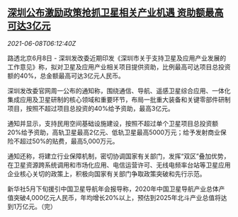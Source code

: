 <!--1623133862000-->
[深圳公布激励政策抢抓卫星相关产业机遇 资助额最高可达3亿元](https://cn.reuters.com/article/shenzhen-satellite-policy0608-tues-idCNKCS2DK0GI)
------

<div><i>2021-06-08T06:12:40Z</i></div><p>路透北京6月8日 - 深圳发改委近期印发《深圳市关于支持卫星及应用产业发展的工作意见》称，拟对卫星及应用产业相关项目提供资助，比例最高可达项目总投资额的40%，总金额最高可达3亿元人民币。</p><p>深圳发改委官网周一公布的通知称，围绕通信、导航、遥感卫星综合应用、一体化集成应用及卫星研制的核心领域和重要环节，布局一批重大装备和关键零部件研制项目，按照不超过项目总投资的40%给予资助，最高3亿元。</p><p>通知并显示，支持民用空间基础设施建设，按照不超过单个卫星项目总投资额20%给予资助，高轨卫星最高2亿元、低轨卫星最高5000万元；给予发射商业保险不超过50%的贴费，最高5,000万元。</p><p>通知还称，将建立行业保障机制，密切协调国家有关部门，发挥“双区”叠加优势，在卫星资源跨系统调用和市场化应用、电信运营许可、无线电频率台站等卫星应用企业核心关切的政策上，积极向国家有关部门争取政策突破和先行示范。</p><p>新华社5月下旬援引中国卫星导航年会报导称，2020年中国卫星导航产业总体产值突破4,000亿元人民币，年均增长20%以上，预估到2025年北斗产业总值将达到1万亿元。（完）</p>
